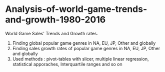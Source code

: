 # Analysis-of-world-game-trends-and-growth-1980-2016
World Game Sales' Trends and Growth rates. 
1. Finding global popular game genres in NA, EU, JP, Other and globally
2. Finding sales growth rates of popular game genres in NA, EU, JP, Other and globally
3. Used methods : pivot-tables with slicer, multiple linear regression, statistical apporaches, Interquartile ranges and so on
